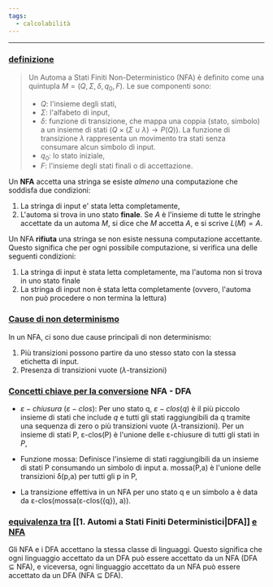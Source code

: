 ```yaml
---
tags:
  - calcolabilità
---
```

___
### <u>definizione</u>
> Un Automa a Stati Finiti Non-Deterministico (NFA) è definito come una quintupla $M=(Q, \Sigma, \delta, q_0, F)$. Le sue componenti sono:
> - $Q$: l'insieme degli stati,
> - $\Sigma$: l'alfabeto di input,
> - $\delta$: funzione di transizione, che mappa una coppia (stato, simbolo) a un insieme di stati $(Q \times (\Sigma \cup {\lambda}) \to P(Q))$. La funzione di transizione $\lambda$ rappresenta un movimento tra stati senza consumare alcun simbolo di input.
> - $q_0$: lo stato iniziale,
> - $F$: l'insieme degli stati finali o di accettazione.

Un **NFA** accetta una stringa se esiste *almeno* una computazione che soddisfa due condizioni:
1. La stringa di input e' stata letta completamente,
2. L'automa si trova in uno stato **finale**. Se $A$ è l'insieme di tutte le stringhe accettate da un automa $M$, si dice che $M$ accetta $A$, e si scrive $L(M)=A$.

Un NFA **rifiuta** una stringa se non esiste nessuna computazione accettante. Questo significa che per ogni possibile computazione, si verifica una delle seguenti condizioni:
1. La stringa di input è stata letta completamente, ma l'automa non si trova in uno stato finale
2. La stringa di input non è stata letta completamente (ovvero, l'automa non può procedere o non termina la lettura)

### <u>Cause di non determinismo</u>
In un NFA, ci sono due cause principali di non determinismo:
1. Più transizioni possono partire da uno stesso stato con la stessa etichetta di input.
2. Presenza di transizioni vuote ($\lambda$-transizioni)

### <u>Concetti chiave per la conversione</u> $\text{NFA}$ - $\text{DFA}$
- $ɛ-chiusura$ ($ɛ-clos$): Per uno stato q, $ɛ-clos(q)$ è il più piccolo insieme di stati che include $q$ e tutti gli stati raggiungibili da q tramite una sequenza di zero o più transizioni vuote ($\lambda$-transizioni). Per un insieme di stati P, ɛ-clos(P) è l'unione delle ɛ-chiusure di tutti gli stati in $P$,

- Funzione mossa: Definisce l'insieme di stati raggiungibili da un insieme di stati P consumando un simbolo di input a. mossa(P,a) è l'unione delle transizioni δ(p,a) per tutti gli p in P,

- La transizione effettiva in un NFA per uno stato q e un simbolo a è data da ɛ-clos(mossa(ɛ-clos({q}), a)).


### <u>equivalenza tra</u> [[1. Automi a Stati Finiti Deterministici|DFA]] <u>e NFA</u>
Gli NFA e i DFA accettano la stessa classe di linguaggi. Questo significa che ogni linguaggio accettato da un DFA può essere accettato da un NFA (DFA ⊆ NFA), e viceversa, ogni linguaggio accettato da un NFA può essere accettato da un DFA (NFA ⊆ DFA).